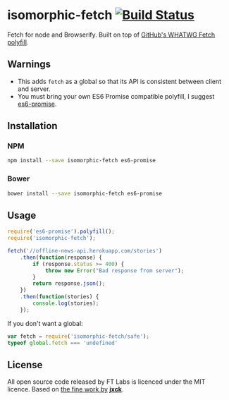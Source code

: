 isomorphic-fetch [![Build Status](https://travis-ci.org/matthew-andrews/isomorphic-fetch.svg?branch=master)](https://travis-ci.org/matthew-andrews/isomorphic-fetch)
================

Fetch for node and Browserify.  Built on top of [GitHub's WHATWG Fetch polyfill](https://github.com/github/fetch).

## Warnings

- This adds `fetch` as a global so that its API is consistent between client and server.
- You must bring your own ES6 Promise compatible polyfill, I suggest [es6-promise](https://github.com/jakearchibald/es6-promise).

## Installation

### NPM

```sh
npm install --save isomorphic-fetch es6-promise
```

### Bower

```sh
bower install --save isomorphic-fetch es6-promise
```

## Usage

```js
require('es6-promise').polyfill();
require('isomorphic-fetch');

fetch('//offline-news-api.herokuapp.com/stories')
	.then(function(response) {
		if (response.status >= 400) {
			throw new Error("Bad response from server");
		}
		return response.json();
	})
	.then(function(stories) {
		console.log(stories);
	});
```

If you don't want a global:

```js
var fetch = require('isomorphic-fetch/safe');
typeof global.fetch === 'undefined'
```

## License

All open source code released by FT Labs is licenced under the MIT licence.  Based on [the fine work by](https://github.com/github/fetch/pull/31) **[jxck](https://github.com/Jxck)**.
